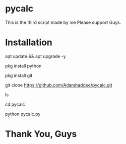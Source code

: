 # pycalc
This is the third script made by me
Please support Guys.


# Installation 

apt update && apt upgrade -y

pkg install python

pkg install git

git clone https://github.com/Adarshaddee/pycalc.git

ls

cd pycalc

python pycalc.py


# Thank You, Guys

